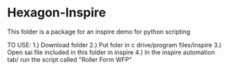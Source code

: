 # Hexagon-Inspire

This folder is a package for an inspire demo for python scripting

TO USE:
1.) Download folder
2.) Put foler in c drive/program files/inspire
3.) Open sai file included in this folder in inspire
4.) In the inspire automation tab/ run the script called "Roller Form WFP"
